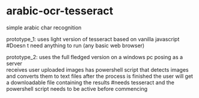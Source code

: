 # arabic-ocr-tesseract
simple arabic char recognition

prototype_1: 
uses light version of tesseract based on vanilla javascript
#Doesn t need anything to run (any basic web browser)

prototype_2:
uses the full fledged version on a windows pc posing as a server  
receives user uploaded images 
has powershell script that detects images and converts them to text files
after the process is finished the user will get a downloadable file containing the results 
#needs tesseract and the powershell script needs to be active before commencing
